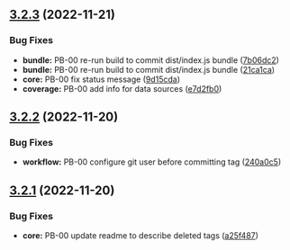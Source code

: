 ## [3.2.3](https://github.com/pcipharma/codeclimate-action/compare/v3.2.2...v3.2.3) (2022-11-21)


### Bug Fixes

* **bundle:** PB-00 re-run build to commit dist/index.js bundle ([7b06dc2](https://github.com/pcipharma/codeclimate-action/commit/7b06dc24c05f11f459dcb592ed050e19a0246563))
* **bundle:** PB-00 re-run build to commit dist/index.js bundle ([21ca1ca](https://github.com/pcipharma/codeclimate-action/commit/21ca1ca8f09dc65f44b0c6f2f15eebe0e1af71b7))
* **core:** PB-00 fix status message ([9d15cda](https://github.com/pcipharma/codeclimate-action/commit/9d15cda0a799693f2e34d8e3027b7f020ee2b55c))
* **coverage:** PB-00 add info for data sources ([e7d2fb0](https://github.com/pcipharma/codeclimate-action/commit/e7d2fb01435b5d291084862acc82a8955274217d))

## [3.2.2](https://github.com/pcipharma/codeclimate-action/compare/v3.2.1...v3.2.2) (2022-11-20)


### Bug Fixes

* **workflow:** PB-00 configure git user before committing tag ([240a0c5](https://github.com/pcipharma/codeclimate-action/commit/240a0c5b76e21e012ed03b6e725f92b65b606714))

## [3.2.1](https://github.com/pcipharma/codeclimate-action/compare/v3.2.0...v3.2.1) (2022-11-20)


### Bug Fixes

* **core:** PB-00 update readme to describe deleted tags ([a25f487](https://github.com/pcipharma/codeclimate-action/commit/a25f487e03828fbe33680bc84bc915a144a0a8af))
